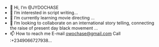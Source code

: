 - 👋 Hi, I’m @JYDOCHASE
- 👀 I’m interested in script writing...
- 🌱 I’m currently learning movie directing  ...
- 💞️ I’m looking to collaborate on an international story telling, connecting the raise of present day black movement ...
- 📫 How to reach me E-mail owochase@gmail.com 
Call :+2349066727938...

<!---
JYDOCHASE is a ✨ special ✨ repository because its highly skillful writer. 
